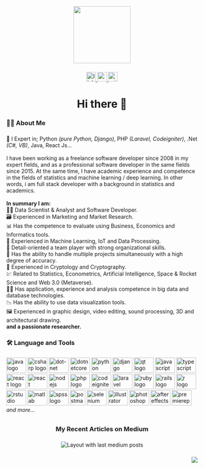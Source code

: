 <div align="center">
  <img height="150" src="https://media.tenor.com/CeDk6XdCgOUAAAAj/develop-web.gif"  />
</div>

###

<div align="center">
  <a href="https://www.linkedin.com/in/mrttgykymz/" target="_blank">
    <img src="https://img.shields.io/static/v1?message=LinkedIn&logo=linkedin&label=&color=0077B5&logoColor=white&labelColor=&style=for-the-badge" height="25" alt="linkedin logo"  />
  </a>
  <a href="https://mrttgykymz.medium.com/" target="_blank">
    <img src="https://img.shields.io/static/v1?message=Medium&logo=medium&label=&color=12100E&logoColor=white&labelColor=&style=for-the-badge" height="25" alt="medium logo"  />
  </a>
  <a href="https://www.mertkaymaz.com" target="_blank">
    <img src="https://img.shields.io/static/v1?message=Official&logo=microsoft-outlook&label=&color=&logoColor=white&labelColor=&style=for-the-badge" height="25" alt="microsoft-outlook logo"  />
  </a>
</div>

###

<h1 align="center">Hi there 👋</h1>

###
 
<h3 align="left">👩‍💻  About Me</h3>
 
###

<p align="left">🔭 I Expert in; Python <i>(pure Python, Django)</i>, PHP <i>(Laravel, Codeigniter)</i>, .Net <i>(C#, VB)</i>, Java, React Js...<br><br>I have been working as a freelance software developer since 2008 in my expert fields, and as a professional software developer in the same fields since 2015. At the same time, I have academic experience and competence in the fields of statistics and machine learning / deep learning. In other words, i am full stack developer with a background in statistics and academics.<br><br><b>In summary I am:</b><br>👨‍🔬 Data Scientist & Analyst and Software Developer.<br>🗃️ Experienced in Marketing and Market Research.<br>📊 Has the competence to evaluate using Business, Economics and Informatics tools.<br>🤖 Experienced in Machine Learning, IoT and Data Processing.<br>🎯 Detail-oriented a team player with strong organizational skills.<br>🛫 Has the ability to handle multiple projects simultaneously with a high degree of accuracy.<br>🔑 Experienced in Cryptology and Cryptography.<br>💹 Related to Statistics, Econometrics, Artificial Intelligence, Space & Rocket Science and Web 3.0 (Metaverse).<br>👨‍💻 Has application, experience and analysis competence in big data and database technologies.<br>📉 Has the ability to use data visualization tools.<br>🖼️ Experienced in graphic design, video editing, sound processing, 3D and architectural drawing.<br><b>and a passionate researcher.</b></p>

###

<h3 align="left">🛠 Language and Tools</h3>

###

<div align="left">
  <img src="https://cdn.jsdelivr.net/gh/devicons/devicon/icons/java/java-original.svg" height="40" width="52" title="java logo"  />
  <img src="https://cdn.jsdelivr.net/gh/devicons/devicon/icons/csharp/csharp-original.svg" height="40" width="52" title="csharp logo"  />
  <img src="https://cdn.jsdelivr.net/gh/devicons/devicon/icons/dot-net/dot-net-original.svg" height="40" width="52" title="dot-net logo"  />
  <img src="https://cdn.jsdelivr.net/gh/devicons/devicon/icons/dotnetcore/dotnetcore-original.svg" height="40" width="52" title="dotnetcore logo"  />
  <img src="https://cdn.jsdelivr.net/gh/devicons/devicon/icons/python/python-original.svg" height="40" width="52" title="python logo"  />
  <img src="https://cdn.jsdelivr.net/gh/devicons/devicon/icons/django/django-plain.svg" height="40" width="52" title="django logo"  />
  <img src="https://cdn.jsdelivr.net/gh/devicons/devicon/icons/qt/qt-original.svg" height="40" width="52" title="qt logo"  />
  <img src="https://cdn.jsdelivr.net/gh/devicons/devicon/icons/javascript/javascript-original.svg" height="40" width="52" title="javascript logo"  />
  <img src="https://cdn.jsdelivr.net/gh/devicons/devicon/icons/typescript/typescript-original.svg" height="40" width="52" title="typescript logo"  />
  <img src="https://cdn.jsdelivr.net/gh/devicons/devicon/icons/react/react-original.svg" height="40" width="52" title="react logo"  />
  <img src="https://reactnative.dev/img/header_logo.svg" height="40" width="52" title="react native logo"  />
  <img src="https://cdn.jsdelivr.net/gh/devicons/devicon/icons/nodejs/nodejs-original.svg" height="40" width="52" title="nodejs logo"  />
  <img src="https://cdn.jsdelivr.net/gh/devicons/devicon/icons/php/php-original.svg" height="40" width="52" title="php logo"  />
  <img src="https://cdn.jsdelivr.net/gh/devicons/devicon/icons/codeigniter/codeigniter-plain.svg" height="40" width="52" title="codeigniter logo"  />
  <img src="https://cdn.jsdelivr.net/gh/devicons/devicon/icons/laravel/laravel-plain.svg" height="40" width="52" title="laravel logo"  />
  <img src="https://cdn.jsdelivr.net/gh/devicons/devicon/icons/ruby/ruby-original.svg" height="40" width="52" title="ruby logo"  />
  <img src="https://cdn.jsdelivr.net/gh/devicons/devicon/icons/rails/rails-original-wordmark.svg" height="40" width="52" title="rails logo"  />
  <img src="https://cdn.jsdelivr.net/gh/devicons/devicon/icons/r/r-original.svg" height="40" width="52" title="r logo"  />
  <img src="https://cdn.jsdelivr.net/gh/devicons/devicon/icons/rstudio/rstudio-original.svg" height="40" width="52" title="rstudio logo"  />
  <img src="https://cdn.jsdelivr.net/gh/devicons/devicon/icons/matlab/matlab-original.svg" height="40" width="52" title="matlab logo"  />
  <img src="https://cdn.jsdelivr.net/gh/devicons/devicon/icons/spss/spss-original.svg" height="40" width="52" title="spss logo"  />
  <img src="https://www.vectorlogo.zone/logos/getpostman/getpostman-icon.svg" height="40" width="40" title="postman logo"  />
  <img src="https://raw.githubusercontent.com/detain/svg-logos/780f25886640cef088af994181646db2f6b1a3f8/svg/selenium-logo.svg" height="40" width="52" title="selenium logo"  />
  <img src="https://cdn.jsdelivr.net/gh/devicons/devicon/icons/illustrator/illustrator-plain.svg" height="40" width="52" title="illustrator logo"  />
  <img src="https://cdn.jsdelivr.net/gh/devicons/devicon/icons/photoshop/photoshop-plain.svg" height="40" width="52" title="photoshop logo"  />
  <img src="https://cdn.jsdelivr.net/gh/devicons/devicon/icons/aftereffects/aftereffects-original.svg" height="40" width="52" title="aftereffects logo"  />
  <img src="https://cdn.jsdelivr.net/gh/devicons/devicon/icons/premierepro/premierepro-plain.svg" height="40" width="52" title="premierepro logo"  />
  <i>   and more...</i>
</div>

###

<h6></h6>

###

<h3 align="center">My Recent Articles on Medium</h3>

###

<div align="center">
  <img src="https://github-read-medium-git-main.pahlevikun.vercel.app/latest?limit=4&username=MrtTgyKymz&theme=algolia" alt="Layout with last medium posts"  />
</div>

###

<div align="right">
  <img src="https://visitor-badge.laobi.icu/badge?page_id=MrtTgyKymz.MrtTgyKymz&left_text=Visitors"  />
</div>

###
